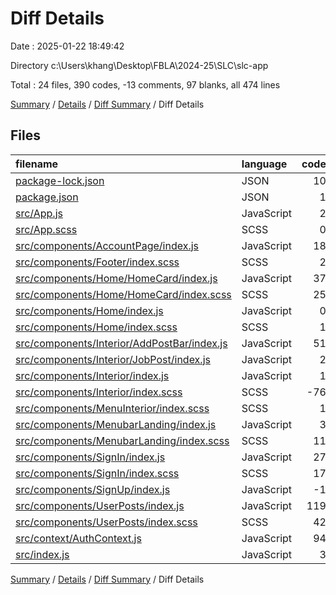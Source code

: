 # Diff Details

Date : 2025-01-22 18:49:42

Directory c:\\Users\\khang\\Desktop\\FBLA\\2024-25\\SLC\\slc-app

Total : 24 files,  390 codes, -13 comments, 97 blanks, all 474 lines

[Summary](results.md) / [Details](details.md) / [Diff Summary](diff.md) / Diff Details

## Files
| filename | language | code | comment | blank | total |
| :--- | :--- | ---: | ---: | ---: | ---: |
| [package-lock.json](/package-lock.json) | JSON | 10 | 0 | 0 | 10 |
| [package.json](/package.json) | JSON | 1 | 0 | 0 | 1 |
| [src/App.js](/src/App.js) | JavaScript | 2 | 0 | 0 | 2 |
| [src/App.scss](/src/App.scss) | SCSS | 0 | 0 | 1 | 1 |
| [src/components/AccountPage/index.js](/src/components/AccountPage/index.js) | JavaScript | 18 | 0 | 6 | 24 |
| [src/components/Footer/index.scss](/src/components/Footer/index.scss) | SCSS | 2 | 0 | 0 | 2 |
| [src/components/Home/HomeCard/index.js](/src/components/Home/HomeCard/index.js) | JavaScript | 37 | 0 | 6 | 43 |
| [src/components/Home/HomeCard/index.scss](/src/components/Home/HomeCard/index.scss) | SCSS | 25 | 0 | 8 | 33 |
| [src/components/Home/index.js](/src/components/Home/index.js) | JavaScript | 0 | 0 | 1 | 1 |
| [src/components/Home/index.scss](/src/components/Home/index.scss) | SCSS | 1 | 0 | 0 | 1 |
| [src/components/Interior/AddPostBar/index.js](/src/components/Interior/AddPostBar/index.js) | JavaScript | 51 | 1 | 11 | 63 |
| [src/components/Interior/JobPost/index.js](/src/components/Interior/JobPost/index.js) | JavaScript | 2 | 0 | 0 | 2 |
| [src/components/Interior/index.js](/src/components/Interior/index.js) | JavaScript | 1 | 3 | 9 | 13 |
| [src/components/Interior/index.scss](/src/components/Interior/index.scss) | SCSS | -76 | -18 | -13 | -107 |
| [src/components/MenuInterior/index.scss](/src/components/MenuInterior/index.scss) | SCSS | 1 | 0 | 0 | 1 |
| [src/components/MenubarLanding/index.js](/src/components/MenubarLanding/index.js) | JavaScript | 3 | -5 | -1 | -3 |
| [src/components/MenubarLanding/index.scss](/src/components/MenubarLanding/index.scss) | SCSS | 11 | 0 | 6 | 17 |
| [src/components/SignIn/index.js](/src/components/SignIn/index.js) | JavaScript | 27 | -6 | 7 | 28 |
| [src/components/SignIn/index.scss](/src/components/SignIn/index.scss) | SCSS | 17 | 1 | 5 | 23 |
| [src/components/SignUp/index.js](/src/components/SignUp/index.js) | JavaScript | -1 | 0 | 1 | 0 |
| [src/components/UserPosts/index.js](/src/components/UserPosts/index.js) | JavaScript | 119 | 8 | 22 | 149 |
| [src/components/UserPosts/index.scss](/src/components/UserPosts/index.scss) | SCSS | 42 | 0 | 4 | 46 |
| [src/context/AuthContext.js](/src/context/AuthContext.js) | JavaScript | 94 | 3 | 24 | 121 |
| [src/index.js](/src/index.js) | JavaScript | 3 | 0 | 0 | 3 |

[Summary](results.md) / [Details](details.md) / [Diff Summary](diff.md) / Diff Details
